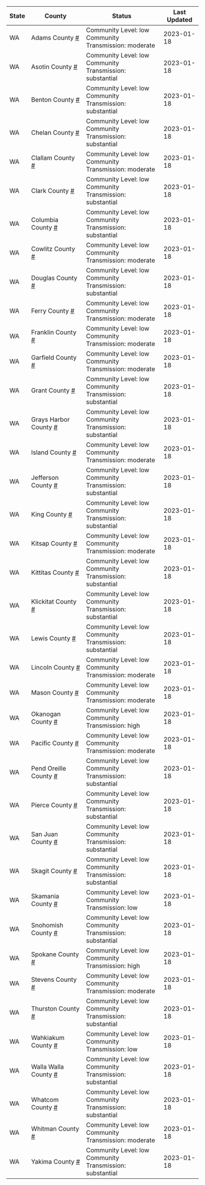 State | County | Status | Last Updated
--- | --- | --- | --- 
WA | Adams County <a href="#adams_county">#</a> | <a name="adams_county"></a>Community Level: low<br/>Community Transmission: moderate | 2023-01-18
WA | Asotin County <a href="#asotin_county">#</a> | <a name="asotin_county"></a>Community Level: low<br/>Community Transmission: substantial | 2023-01-18
WA | Benton County <a href="#benton_county">#</a> | <a name="benton_county"></a>Community Level: low<br/>Community Transmission: substantial | 2023-01-18
WA | Chelan County <a href="#chelan_county">#</a> | <a name="chelan_county"></a>Community Level: low<br/>Community Transmission: substantial | 2023-01-18
WA | Clallam County <a href="#clallam_county">#</a> | <a name="clallam_county"></a>Community Level: low<br/>Community Transmission: moderate | 2023-01-18
WA | Clark County <a href="#clark_county">#</a> | <a name="clark_county"></a>Community Level: low<br/>Community Transmission: substantial | 2023-01-18
WA | Columbia County <a href="#columbia_county">#</a> | <a name="columbia_county"></a>Community Level: low<br/>Community Transmission: substantial | 2023-01-18
WA | Cowlitz County <a href="#cowlitz_county">#</a> | <a name="cowlitz_county"></a>Community Level: low<br/>Community Transmission: moderate | 2023-01-18
WA | Douglas County <a href="#douglas_county">#</a> | <a name="douglas_county"></a>Community Level: low<br/>Community Transmission: substantial | 2023-01-18
WA | Ferry County <a href="#ferry_county">#</a> | <a name="ferry_county"></a>Community Level: low<br/>Community Transmission: moderate | 2023-01-18
WA | Franklin County <a href="#franklin_county">#</a> | <a name="franklin_county"></a>Community Level: low<br/>Community Transmission: moderate | 2023-01-18
WA | Garfield County <a href="#garfield_county">#</a> | <a name="garfield_county"></a>Community Level: low<br/>Community Transmission: moderate | 2023-01-18
WA | Grant County <a href="#grant_county">#</a> | <a name="grant_county"></a>Community Level: low<br/>Community Transmission: substantial | 2023-01-18
WA | Grays Harbor County <a href="#grays_harbor_county">#</a> | <a name="grays_harbor_county"></a>Community Level: low<br/>Community Transmission: substantial | 2023-01-18
WA | Island County <a href="#island_county">#</a> | <a name="island_county"></a>Community Level: low<br/>Community Transmission: moderate | 2023-01-18
WA | Jefferson County <a href="#jefferson_county">#</a> | <a name="jefferson_county"></a>Community Level: low<br/>Community Transmission: substantial | 2023-01-18
WA | King County <a href="#king_county">#</a> | <a name="king_county"></a>Community Level: low<br/>Community Transmission: substantial | 2023-01-18
WA | Kitsap County <a href="#kitsap_county">#</a> | <a name="kitsap_county"></a>Community Level: low<br/>Community Transmission: moderate | 2023-01-18
WA | Kittitas County <a href="#kittitas_county">#</a> | <a name="kittitas_county"></a>Community Level: low<br/>Community Transmission: substantial | 2023-01-18
WA | Klickitat County <a href="#klickitat_county">#</a> | <a name="klickitat_county"></a>Community Level: low<br/>Community Transmission: substantial | 2023-01-18
WA | Lewis County <a href="#lewis_county">#</a> | <a name="lewis_county"></a>Community Level: low<br/>Community Transmission: substantial | 2023-01-18
WA | Lincoln County <a href="#lincoln_county">#</a> | <a name="lincoln_county"></a>Community Level: low<br/>Community Transmission: moderate | 2023-01-18
WA | Mason County <a href="#mason_county">#</a> | <a name="mason_county"></a>Community Level: low<br/>Community Transmission: moderate | 2023-01-18
WA | Okanogan County <a href="#okanogan_county">#</a> | <a name="okanogan_county"></a>Community Level: low<br/>Community Transmission: high | 2023-01-18
WA | Pacific County <a href="#pacific_county">#</a> | <a name="pacific_county"></a>Community Level: low<br/>Community Transmission: moderate | 2023-01-18
WA | Pend Oreille County <a href="#pend_oreille_county">#</a> | <a name="pend_oreille_county"></a>Community Level: low<br/>Community Transmission: substantial | 2023-01-18
WA | Pierce County <a href="#pierce_county">#</a> | <a name="pierce_county"></a>Community Level: low<br/>Community Transmission: substantial | 2023-01-18
WA | San Juan County <a href="#san_juan_county">#</a> | <a name="san_juan_county"></a>Community Level: low<br/>Community Transmission: substantial | 2023-01-18
WA | Skagit County <a href="#skagit_county">#</a> | <a name="skagit_county"></a>Community Level: low<br/>Community Transmission: substantial | 2023-01-18
WA | Skamania County <a href="#skamania_county">#</a> | <a name="skamania_county"></a>Community Level: low<br/>Community Transmission: low | 2023-01-18
WA | Snohomish County <a href="#snohomish_county">#</a> | <a name="snohomish_county"></a>Community Level: low<br/>Community Transmission: substantial | 2023-01-18
WA | Spokane County <a href="#spokane_county">#</a> | <a name="spokane_county"></a>Community Level: low<br/>Community Transmission: high | 2023-01-18
WA | Stevens County <a href="#stevens_county">#</a> | <a name="stevens_county"></a>Community Level: low<br/>Community Transmission: moderate | 2023-01-18
WA | Thurston County <a href="#thurston_county">#</a> | <a name="thurston_county"></a>Community Level: low<br/>Community Transmission: substantial | 2023-01-18
WA | Wahkiakum County <a href="#wahkiakum_county">#</a> | <a name="wahkiakum_county"></a>Community Level: low<br/>Community Transmission: low | 2023-01-18
WA | Walla Walla County <a href="#walla_walla_county">#</a> | <a name="walla_walla_county"></a>Community Level: low<br/>Community Transmission: substantial | 2023-01-18
WA | Whatcom County <a href="#whatcom_county">#</a> | <a name="whatcom_county"></a>Community Level: low<br/>Community Transmission: substantial | 2023-01-18
WA | Whitman County <a href="#whitman_county">#</a> | <a name="whitman_county"></a>Community Level: low<br/>Community Transmission: moderate | 2023-01-18
WA | Yakima County <a href="#yakima_county">#</a> | <a name="yakima_county"></a>Community Level: low<br/>Community Transmission: substantial | 2023-01-18
